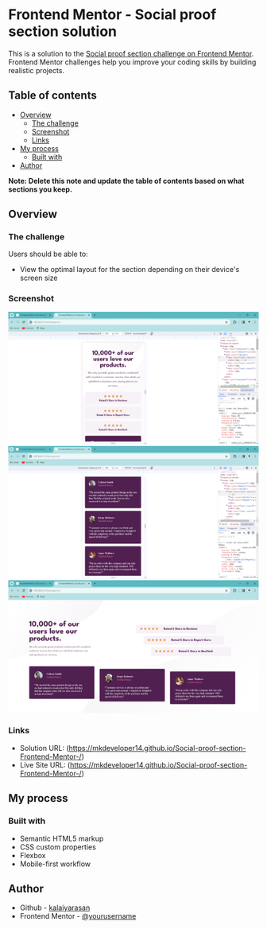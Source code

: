 # Frontend Mentor - Social proof section solution

This is a solution to the [Social proof section challenge on Frontend Mentor](https://www.frontendmentor.io/challenges/social-proof-section-6e0qTv_bA). Frontend Mentor challenges help you improve your coding skills by building realistic projects. 

## Table of contents

- [Overview](#overview)
  - [The challenge](#the-challenge)
  - [Screenshot](#screenshot)
  - [Links](#links)
- [My process](#my-process)
  - [Built with](#built-with)
- [Author](#author)

**Note: Delete this note and update the table of contents based on what sections you keep.**

## Overview

### The challenge

Users should be able to:

- View the optimal layout for the section depending on their device's screen size

### Screenshot

![Mobile -1st page](./images/Screenshot%202024-01-03%20214100%20Mobile-1.png)
![Mobile -2nd page](./images/Screenshot%202024-01-03%20214158%20Mobile-2.png)
![Desktop](./images/Screenshot%202024-01-03%20214235%20Desktop.png)

### Links

- Solution URL: (https://mkdeveloper14.github.io/Social-proof-section-Frontend-Mentor-/)
- Live Site URL: (https://mkdeveloper14.github.io/Social-proof-section-Frontend-Mentor-/)

## My process

### Built with

- Semantic HTML5 markup
- CSS custom properties
- Flexbox
- Mobile-first workflow

## Author

- Github - [kalaiyarasan](https://github.com/MKDEVELOPER14)
- Frontend Mentor - [@yourusername](https://www.frontendmentor.io/profile/MKDEVEVLOPER)
